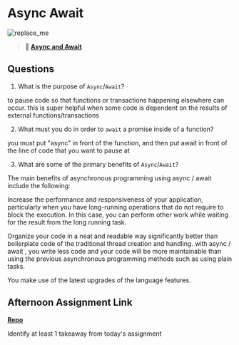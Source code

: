# Async Await

![replace_me](https://codeworks.blob.core.windows.net/public/assets/img/illustrations/placeholder.svg)

> **📖 [Async and Await](https://codeworksacademy.com/fs-student-guide/resources/wk4/03-Async-Await)**

## Questions

1. What is the purpose of `Async`/`Await`?

to pause code so that functions or transactions happening elsewhere can occur. this is super helpful when some code is dependent on the results of external functions/transactions

2. What must you do in order to  `await` a promise inside of a function?

you must put "async" in front of the function, and then put await in front of the line of code that you want to pause at

3. What are some of the primary benefits of `Async`/`Await`?

The main benefits of asynchronous programming using async / await include the following:

Increase the performance and responsiveness of your application, particularly when you have long-running operations that do not require to block the execution. In this case, you can perform other work while waiting for the result from the long running task.

Organize your code in a neat and readable way significantly better than boilerplate code of the traditional thread creation and handling. with async / await , you write less code and your code will be more maintainable than using the previous asynchronous programming methods such as using plain tasks.

You make use of the latest upgrades of the language features.

## Afternoon Assignment Link

**[Repo](https://github.com/chris-hildebrandt/pokedex)**

Identify at least 1 takeaway from today's assignment
